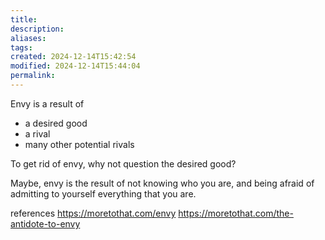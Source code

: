 ```yaml
---
title: 
description: 
aliases: 
tags: 
created: 2024-12-14T15:42:54
modified: 2024-12-14T15:44:04
permalink: 
---
```


Envy is a result of
- a desired good
- a rival
- many other potential rivals


To get rid of envy, why not question the desired good?


Maybe, envy is the result of not knowing who you are, and being afraid of admitting to yourself everything that you are.


references
https://moretothat.com/envy
https://moretothat.com/the-antidote-to-envy

